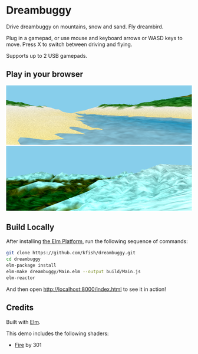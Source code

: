 # Dreambuggy

Drive dreambuggy on mountains, snow and sand. Fly dreambird.

Plug in a gamepad, or use mouse and keyboard arrows or WASD keys to move.
Press X to switch between driving and flying.

Supports up to 2 USB gamepads.

## Play in your browser

[![PLAY](resources/beach1.png)][demo]
[![PLAY](resources/snow1.png)][demo]

[demo]: http://kfish.github.io/dreambuggy/

## Build Locally

After installing [the Elm Platform](https://github.com/elm-lang/elm-platform),
run the following sequence of commands:

```bash
git clone https://github.com/kfish/dreambuggy.git
cd dreambuggy
elm-package install
elm-make dreambuggy/Main.elm --output build/Main.js
elm-reactor
```

And then open [http://localhost:8000/index.html](http://localhost:8000/index.html) to see it in action!

## Credits

Built with [Elm](http://elm-lang.org/).

This demo includes the following shaders:

  * [Fire](https://www.shadertoy.com/view/Xsl3zN) by 301

